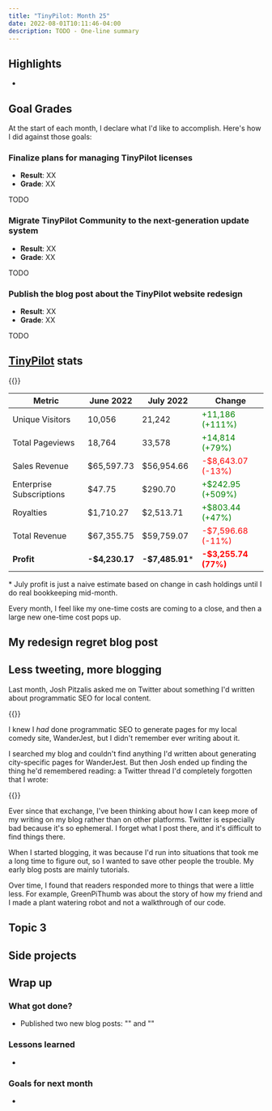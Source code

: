 ```yaml
---
title: "TinyPilot: Month 25"
date: 2022-08-01T10:11:46-04:00
description: TODO - One-line summary
---
```


## Highlights

-

## Goal Grades

At the start of each month, I declare what I'd like to accomplish. Here's how I did against those goals:

### Finalize plans for managing TinyPilot licenses

- **Result**: XX
- **Grade**: XX

TODO

### Migrate TinyPilot Community to the next-generation update system

- **Result**: XX
- **Grade**: XX

TODO

### Publish the blog post about the TinyPilot website redesign

- **Result**: XX
- **Grade**: XX

TODO

## [TinyPilot](https://tinypilotkvm.com/?ref=mtlynch.io) stats

{{<revenue-graph project="tinypilot">}}

| Metric                   | June 2022      | July 2022        | Change                                        |
| ------------------------ | -------------- | ---------------- | --------------------------------------------- |
| Unique Visitors          | 10,056         | 21,242           | <font color="green">+11,186 (+111%)</font>    |
| Total Pageviews          | 18,764         | 33,578           | <font color="green">+14,814 (+79%)</font>     |
| Sales Revenue            | $65,597.73     | $56,954.66       | <font color="red">-$8,643.07 (-13%)</font>    |
| Enterprise Subscriptions | $47.75         | $290.70          | <font color="green">+$242.95 (+509%)</font>   |
| Royalties                | $1,710.27      | $2,513.71        | <font color="green">+$803.44 (+47%)</font>    |
| Total Revenue            | $67,355.75     | $59,759.07       | <font color="red">-$7,596.68 (-11%)</font>    |
| **Profit**               | **-$4,230.17** | **-$7,485.91**\* | **<font color="red">-$3,255.74 (77%)</font>** |

\* July profit is just a naive estimate based on change in cash holdings until I do real bookkeeping mid-month.

Every month, I feel like my one-time costs are coming to a close, and then a large new one-time cost pops up.

## My redesign regret blog post

## Less tweeting, more blogging

Last month, Josh Pitzalis asked me on Twitter about something I'd written about programmatic SEO for local content.

{{<tweet user="joshpitzalis" id="1543083914071519232">}}

I knew I _had_ done programmatic SEO to generate pages for my local comedy site, WanderJest, but I didn't remember ever writing about it.

I searched my blog and couldn't find anything I'd written about generating city-specific pages for WanderJest. But then Josh ended up finding the thing he'd remembered reading: a Twitter thread I'd completely forgotten that I wrote:

{{<tweet user="deliberatecoder" id="1411709346845650944">}}

Ever since that exchange, I've been thinking about how I can keep more of my writing on my blog rather than on other platforms. Twitter is especially bad because it's so ephemeral. I forget what I post there, and it's difficult to find things there.

When I started blogging, it was because I'd run into situations that took me a long time to figure out, so I wanted to save other people the trouble. My early blog posts are mainly tutorials.

Over time, I found that readers responded more to things that were a little less. For example, GreenPiThumb was about the story of how my friend and I made a plant watering robot and not a walkthrough of our code.

## Topic 3

## Side projects

## Wrap up

### What got done?

- Published two new blog posts: "" and ""

### Lessons learned

-

### Goals for next month

-

